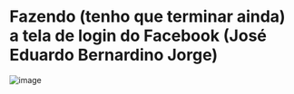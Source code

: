 # Fazendo (tenho que terminar ainda) a tela de login do Facebook (José Eduardo Bernardino Jorge)

![image](https://user-images.githubusercontent.com/74507357/221966256-5bced94c-069b-4327-aac0-e505fb2ee9e4.png)
  
  

